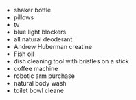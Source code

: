 - shaker bottle
- pillows
- tv
- blue light blockers
- all natural deoderant
- Andrew Huberman creatine
- Fish oil
- dish cleaning tool with bristles on a stick
- coffee machine
- robotic arm purchase
- natural body wash
- toilet bowl cleane

